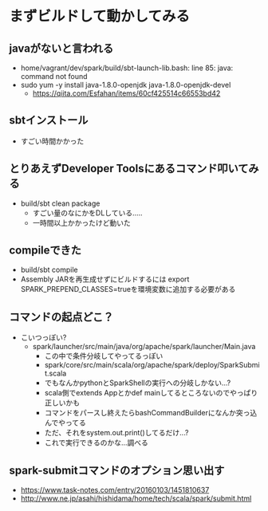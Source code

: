 # まずビルドして動かしてみる
## javaがないと言われる
- home/vagrant/dev/spark/build/sbt-launch-lib.bash: line 85: java: command not found
- sudo yum -y install java-1.8.0-openjdk java-1.8.0-openjdk-devel 
    - https://qiita.com/Esfahan/items/60cf425514c66553bd42
## sbtインストール
- すごい時間かかった

## とりあえずDeveloper Toolsにあるコマンド叩いてみる 
- build/sbt clean package
    - すごい量のなにかをDLしている.....
    - 一時間以上かかったけど動いた

## compileできた
- build/sbt compile
- Assembly JARを再生成せずにビルドするには export SPARK_PREPEND_CLASSES=trueを環境変数に追加する必要がある

## コマンドの起点どこ？
- こいつっぽい?
    - spark/launcher/src/main/java/org/apache/spark/launcher/Main.java
        - この中で条件分岐してやってるっぽい
        - spark/core/src/main/scala/org/apache/spark/deploy/SparkSubmit.scala
        - でもなんかpythonとSparkShellの実行への分岐しかない...?
        - scala側でextends Appとかdef mainしてるところないのでやっぱり正しいかも
        - コマンドをパースし終えたらbashCommandBuilderになんか突っ込んでやってる
        - ただ、それをsystem.out.print()してるだけ...?
        - これで実行できるのかな...調べる

## spark-submitコマンドのオプション思い出す
- https://www.task-notes.com/entry/20160103/1451810637
- http://www.ne.jp/asahi/hishidama/home/tech/scala/spark/submit.html
